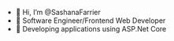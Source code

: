 - 👋 Hi, I’m @SashanaFarrier
- 👀 Software Engineer/Frontend Web Developer
- 🌱 Developing applications using ASP.Net Core


<!---
SashanaFarrier/SashanaFarrier is a ✨ special ✨ repository because its `README.md` (this file) appears on your GitHub profile.
You can click the Preview link to take a look at your changes.
--->
